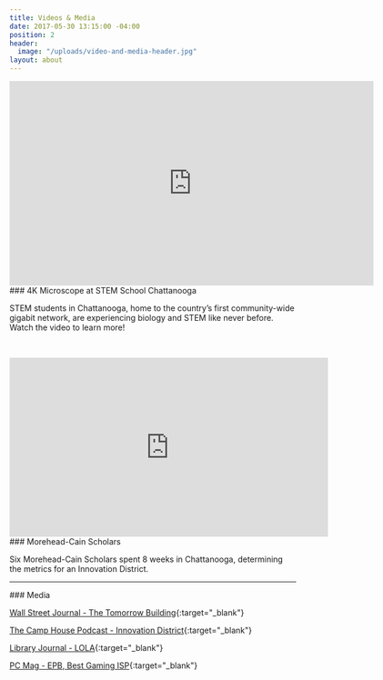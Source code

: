 ```yaml
---
title: Videos & Media
date: 2017-05-30 13:15:00 -04:00
position: 2
header:
  image: "/uploads/video-and-media-header.jpg"
layout: about
---
```


<iframe src="https://player.vimeo.com/video/123622637" width="640" height="360" frameborder="0" webkitallowfullscreen mozallowfullscreen allowfullscreen></iframe>
### 4K Microscope at STEM School Chattanooga

STEM students in Chattanooga, home to the country’s first community-wide gigabit network, are experiencing biology and STEM like never before. Watch the video to learn more!

&nbsp;

<iframe width="560" height="315" src="https://www.youtube.com/embed/pCMB1dxRTDY" frameborder="0" allowfullscreen></iframe>
### Morehead-Cain Scholars

Six Morehead-Cain Scholars spent 8 weeks in Chattanooga, determining the metrics for an Innovation District.

<hr>
### Media

[Wall Street Journal - The Tomorrow Building](http://www.wsj.com/articles/co-living-and-co-working-trend-comes-to-chattanooga-1481020201){:target="_blank"}

[The Camp House Podcast - Innovation District](https://thecamphouse.simplecast.fm/){:target="_blank"}

[Library Journal - LOLA](http://lj.libraryjournal.com/2016/11/lj-in-print/gig-city-music-field-reports/){:target="_blank"}

[PC Mag - EPB, Best Gaming ISP](http://www.pcmag.com/article/350064/the-best-gaming-isps-of-2017){:target="_blank"}

